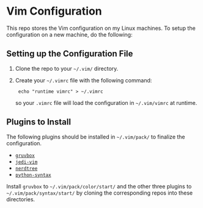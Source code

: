 # Vim Configuration

This repo stores the Vim configuration on my Linux machines. To setup the configuration on a
new machine, do the following:

## Setting up the Configuration File

1. Clone the repo to your `~/.vim/` directory.
2. Create your `~/.vimrc` file with the following command:  

        echo "runtime vimrc" > ~/.vimrc  

   so your `.vimrc` file will load the configuration in `~/.vim/vimrc` at runtime.

## Plugins to Install

The following plugins should be installed in `~/.vim/pack/` to finalize the configuration.  

* [`gruvbox`](https://github.com/morhetz/gruvbox)
* [`jedi-vim`](https://github.com/davidhalter/jedi-vim)
* [`nerdtree`](https://github.com/preservim/nerdtree)
* [`python-syntax`](https://github.com/vim-python/python-syntax)

Install `gruvbox` to `~/.vim/pack/color/start/` and the other three plugins to
`~/.vim/pack/syntax/start/` by cloning the corresponding repos into these directories.
